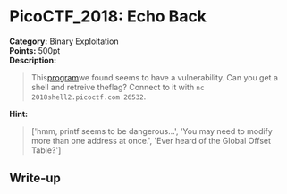 <!-- This markdown file is writeup template. -->

# PicoCTF_2018:  Echo Back

**Category:** Binary Exploitation  
**Points:** 500pt  
**Description:**

> This[program](//2018shell2.picoctf.com/static/0a75902822f4e328f28c9bc3068a198f/echoback)we found seems to have a vulnerability. Can you get a shell and retreive theflag? Connect to it with `nc 2018shell2.picoctf.com 26532`.

**Hint:**

> ['hmm, printf seems to be dangerous...', 'You may need to modify more than one address at once.', 'Ever heard of the Global Offset Table?']

## Write-up